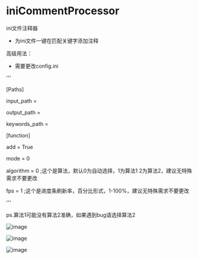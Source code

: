 # iniCommentProcessor
ini文件注释器

- 为ini文件一键在匹配关键字添加注释


高级用法：

- 需要更改config.ini

'''

[Paths]

input_path = 

output_path = 

keywords_path = 

[function]

add = True

mode = 0

algorithm = 0 ;这个是算法，默认0为自动选择，1为算法1  2为算法2，建议无特殊需求不要更改

fps = 1 ;这个是进度条刷新率，百分比形式，1-100%，建议无特殊需求不要更改

'''


ps.算法1可能没有算法2准确，如果遇到bug请选择算法2


![image](https://github.com/AWangDog/iniCommentProcessor/assets/119655861/8e189d59-74d5-43f1-854a-30375a38d173)

![image](https://github.com/AWangDog/iniCommentProcessor/assets/119655861/852eadd5-3e42-42a9-ba4f-017d770beb70)

![image](https://github.com/AWangDog/iniCommentProcessor/assets/119655861/5e824323-f8c3-48f2-aa1f-39ca30e952fe)
